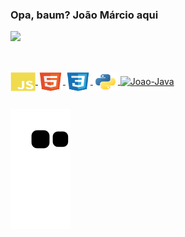 ### Opa, baum? João Márcio aqui

<div>
  <a href="https://github.com/joaowozniack">
  <img height="180em" src="https://github-readme-stats.vercel.app/api?username=joaowozniack&show_icons=true&theme=dark&include_all_commits=true&count_private=true"/>
</div>
  
  ##
  
 <div style="display: inline_block"><br>
  <img align="center" alt="Joao-Js" height="30" width="40" src="https://raw.githubusercontent.com/devicons/devicon/master/icons/javascript/javascript-plain.svg">
  <img align="center" alt="Joao-HTML" height="30" width="40" src="https://raw.githubusercontent.com/devicons/devicon/master/icons/html5/html5-original.svg">
  <img align="center" alt="Joao-CSS" height="30" width="40" src="https://raw.githubusercontent.com/devicons/devicon/master/icons/css3/css3-original.svg">
  <img align="center" alt="Joao-Python" height="30" width="40" src="https://raw.githubusercontent.com/devicons/devicon/master/icons/python/python-original.svg">
  <img align="center" alt="Joao-Java" height="30" width="40" src="https://cdn.jsdelivr.net/gh/devicons/devicon/icons/java/java-original.svg">
</div>
  
  ##
  
  ![Snake animation](https://github.com/joaowozniack/joaowozniack/blob/output/github-contribution-grid-snake.svg)
